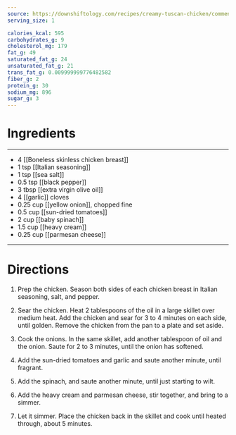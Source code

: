 ```yaml
---
source: https://downshiftology.com/recipes/creamy-tuscan-chicken/comment-page-1/#wprm-recipe-container-62872
serving_size: 1

calories_kcal: 595
carbohydrates_g: 9
cholesterol_mg: 179
fat_g: 49
saturated_fat_g: 24
unsaturated_fat_g: 21
trans_fat_g: 0.009999999776482582
fiber_g: 2
protein_g: 30
sodium_mg: 896
sugar_g: 3
---
```

# Ingredients
---
- 4 [[Boneless skinless chicken breast]] 
- 1 tsp [[Italian seasoning]]
- 1 tsp [[sea salt]]
- 0.5 tsp [[black pepper]]
- 3 tbsp [[extra virgin olive oil]]
- 4 [[garlic]] cloves
- 0.25 cup [[yellow onion]], chopped fine
- 0.5 cup [[sun-dried tomatoes]]
- 2 cup [[baby spinach]]
- 1.5 cup [[heavy cream]]
- 0.25 cup [[parmesan cheese]]
---

# Directions
1. Prep the chicken. Season both sides of each chicken breast in Italian seasoning, salt, and pepper.

2. Sear the chicken. Heat 2 tablespoons of the oil in a large skillet over medium heat. Add the chicken and sear for 3 to 4 minutes on each side, until golden. Remove the chicken from the pan to a plate and set aside.

3. Cook the onions. In the same skillet, add another tablespoon of oil and the onion. Saute for 2 to 3 minutes, until the onion has softened.

4. Add the sun-dried tomatoes and garlic and saute another minute, until fragrant.

5. Add the spinach, and saute another minute, until just starting to wilt.

6. Add the heavy cream and parmesan cheese, stir together, and bring to a simmer.

7. Let it simmer. Place the chicken back in the skillet and cook until heated through, about 5 minutes.

